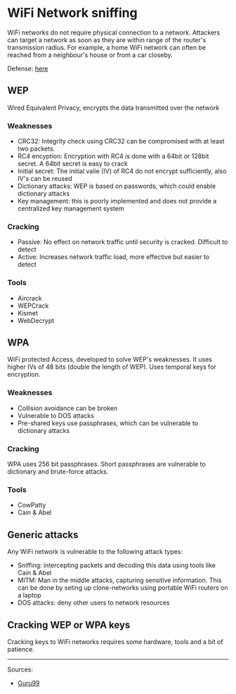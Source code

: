 #  WiFi Network sniffing 

WiFi networks do not require physical connection to a network. Attackers can target a network as soon as they are within range of the router's transmission radius.
For example, a home WiFi network can often be reached from a neighbour's house or from a car closeby.

Defense: [here](../defense/wifiSniffing.md)

## WEP
Wired Equivalent Privacy, encrypts the data transmitted over the network

### Weaknesses
* CRC32: Integrity check using CRC32 can be compromised with at least two packets.
* RC4 encyption: Encryption with RC4 is done with a 64bit or 128bit secret. A 64bit secret is easy to crack
* Initial secret: The initial valie (IV) of RC4 do not encrypt sufficiently, also IV's can be reused
* Dictionary attacks: WEP is based on passwords, which could enable dictionary attacks
* Key management: this is poorly implemented and does not provide a centralized key management system

### Cracking
* Passive: No effect on network traffic until security is cracked. Difficult to detect
* Active: Increases network traffic load, more effective but easier to detect

### Tools
* Aircrack
* WEPCrack
* Kismet
* WebDecrypt

## WPA
WiFi protected Access, developed to solve WEP's weaknesses. It uses higher IVs of 48 bits (double the length of WEP). Uses temporal keys for encryption.

### Weaknesses
* Collision avoidance can be broken
* Vulnerable to DOS attacks
* Pre-shared keys use passphrases, which can be vulnerable to dictionary attacks

### Cracking
WPA uses 256 bit passphrases. Short passphrases are vulnerable to dictionary and brute-force attacks. 

### Tools
* CowPatty
* Cain & Abel

## Generic attacks
Any WiFi network is vulnerable to the following attack types:
* Sniffing: intercepting packets and decoding this data using tools like Cain & Abel
* MITM: Man in the middle attacks, capturing sensitive information. This can be done by seting up clone-networks using portable WiFi routers on a laptop
* DOS attacks: deny other users to network resources

## Cracking WEP or WPA keys
Cracking keys to WiFi networks requires some hardware, tools and a bit of patience. 

---------------
Sources:
* [Guru99](https://www.guru99.com/how-to-hack-wireless-networks.html)
